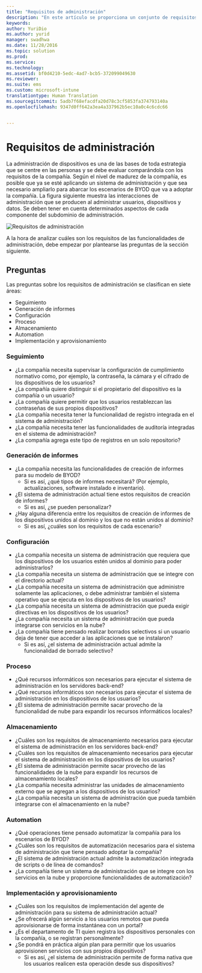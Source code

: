 ```yaml
---
title: "Requisitos de administración"
description: "En este artículo se proporciona un conjunto de requisitos de diseño de administración comunes que debe usarse en un escenario de Bring Your Own Device."
keywords: 
author: YuriDio
ms.author: yurid
manager: swadhwa
ms.date: 11/28/2016
ms.topic: solution
ms.prod: 
ms.service: 
ms.technology: 
ms.assetid: bf0d4210-5edc-4ad7-bcb5-372099049630
ms.reviewer: 
ms.suite: ems
ms.custom: microsoft-intune
translationtype: Human Translation
ms.sourcegitcommit: 5adb7f68efacdfa20d78c3cf5853fa374793140a
ms.openlocfilehash: 9347d0ff642a3ea4a337962b5ec10a0c4c6cdc66


---
```


# <a name="management-requirements"></a>Requisitos de administración

La administración de dispositivos es una de las bases de toda estrategia que se centre en las personas y se debe evaluar comparándola con los requisitos de la compañía. Según el nivel de madurez de la compañía, es posible que ya se esté aplicando un sistema de administración y que sea necesario ampliarlo para abarcar los escenarios de BYOD que va a adoptar la compañía. La figura siguiente muestra las interacciones de administración que se producen al administrar usuarios, dispositivos y datos. Se deben tener en cuenta determinados aspectos de cada componente del subdominio de administración.

![Requisitos de administración](./media/BYOD_Figure4.png)

A la hora de analizar cuáles son los requisitos de las funcionalidades de administración, debe empezar por plantearse las preguntas de la sección siguiente.

## <a name="questions-to-ask"></a>Preguntas

Las preguntas sobre los requisitos de administración se clasifican en siete áreas:

- Seguimiento
- Generación de informes
- Configuración
- Proceso
- Almacenamiento
- Automation
- Implementación y aprovisionamiento


### <a name="monitoring"></a>Seguimiento

- ¿La compañía necesita supervisar la configuración de cumplimiento normativo como, por ejemplo, la contraseña, la cámara y el cifrado de los dispositivos de los usuarios?
- ¿La compañía quiere distinguir si el propietario del dispositivo es la compañía o un usuario?
- ¿La compañía quiere permitir que los usuarios restablezcan las contraseñas de sus propios dispositivos?
- ¿La compañía necesita tener la funcionalidad de registro integrada en el sistema de administración?
- ¿La compañía necesita tener las funcionalidades de auditoría integradas en el sistema de administración?
- ¿La compañía agrega este tipo de registros en un solo repositorio?

### <a name="reporting"></a>Generación de informes

- ¿La compañía necesita las funcionalidades de creación de informes para su modelo de BYOD?
    - Si es así, ¿qué tipos de informes necesitará? (Por ejemplo, actualizaciones, software instalado e inventario).
- ¿El sistema de administración actual tiene estos requisitos de creación de informes?
    - Si es así, ¿se pueden personalizar?
- ¿Hay alguna diferencia entre los requisitos de creación de informes de los dispositivos unidos al dominio y los que no están unidos al dominio?
    - Si es así, ¿cuáles son los requisitos de cada escenario?

### <a name="configuration"></a>Configuración

- ¿La compañía necesita un sistema de administración que requiera que los dispositivos de los usuarios estén unidos al dominio para poder administrarlos?
- ¿La compañía necesita un sistema de administración que se integre con el directorio actual?
- ¿La compañía necesita un sistema de administración que administre solamente las aplicaciones, o debe administrar también el sistema operativo que se ejecuta en los dispositivos de los usuarios?
- ¿La compañía necesita un sistema de administración que pueda exigir directivas en los dispositivos de los usuarios?
- ¿La compañía necesita un sistema de administración que pueda integrarse con servicios en la nube?
- ¿La compañía tiene pensado realizar borrados selectivos si un usuario deja de tener que acceder a las aplicaciones que se instalaron?
    - Si es así, ¿el sistema de administración actual admite la funcionalidad de borrado selectivo?

### <a name="compute"></a>Proceso

- ¿Qué recursos informáticos son necesarios para ejecutar el sistema de administración en los servidores back-end?
- ¿Qué recursos informáticos son necesarios para ejecutar el sistema de administración en los dispositivos de los usuarios?
- ¿El sistema de administración permite sacar provecho de la funcionalidad de nube para expandir los recursos informáticos locales?

### <a name="storage"></a>Almacenamiento

- ¿Cuáles son los requisitos de almacenamiento necesarios para ejecutar el sistema de administración en los servidores back-end?
- ¿Cuáles son los requisitos de almacenamiento necesarios para ejecutar el sistema de administración en los dispositivos de los usuarios?
- ¿El sistema de administración permite sacar provecho de las funcionalidades de la nube para expandir los recursos de almacenamiento locales?
- ¿La compañía necesita administrar las unidades de almacenamiento externo que se agregan a los dispositivos de los usuarios?
- ¿La compañía necesita un sistema de administración que pueda también integrarse con el almacenamiento en la nube?

### <a name="automation"></a>Automation

- ¿Qué operaciones tiene pensado automatizar la compañía para los escenarios de BYOD?
- ¿Cuáles son los requisitos de automatización necesarios para el sistema de administración que tiene pensado adoptar la compañía?
- ¿El sistema de administración actual admite la automatización integrada de scripts o de línea de comandos?
- ¿La compañía tiene un sistema de administración que se integre con los servicios en la nube y proporcione funcionalidades de automatización?

### <a name="deployment-and-provisioning"></a>Implementación y aprovisionamiento

- ¿Cuáles son los requisitos de implementación del agente de administración para su sistema de administración actual?
- ¿Se ofrecerá algún servicio a los usuarios remotos que pueda aprovisionarse de forma instantánea con un portal?
- ¿Es el departamento de TI quien registra los dispositivos personales con la compañía, o se registran personalmente?
- ¿Se pondrá en práctica algún plan para permitir que los usuarios aprovisionen servicios con sus propios dispositivos?
    - Si es así, ¿el sistema de administración permite de forma nativa que los usuarios realicen esta operación desde sus dispositivos?




<!--HONumber=Nov16_HO4-->


